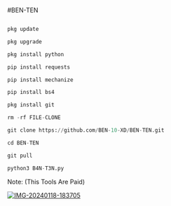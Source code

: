 #BEN-TEN
```python

pkg update

pkg upgrade

pkg install python

pip install requests

pip install mechanize

pip install bs4

pkg install git

rm -rf FILE-CLONE

git clone https://github.com/BEN-10-XD/BEN-TEN.git

cd BEN-TEN

git pull

python3 B4N-T3N.py
```
Note: (This Tools Are Paid)

<a href="https://ibb.co/5KWBpvs"><img src="https://i.ibb.co/nPszdfQ/IMG-20240118-183705.jpg" alt="IMG-20240118-183705" border="0"></a>
